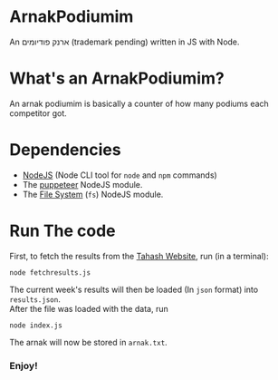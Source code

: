 # ArnakPodiumim
 An ארנק פודיומים (trademark pending) written in JS with Node.

# What's an ArnakPodiumim?
An arnak podiumim is basically a counter of how many podiums each competitor got.

# Dependencies
 * [NodeJS]("https://nodejs.org/en/") (Node CLI tool for `node` and `npm` commands)
 * The [puppeteer](https://github.com/puppeteer/puppeteer/tree/main#readme) NodeJS module.
 * The [File System](https://nodejs.org/api/fs.html) (`fs`) NodeJS module.

# Run The code
 First, to fetch the results from the [Tahash Website](https://tuvistone.wixsite.com/website/), run (in a terminal):

    node fetchresults.js

The current week's results will then be loaded (In `json` format) into `results.json`.  
After the file was loaded with the data, run

    node index.js

The arnak will now be stored in `arnak.txt`.  

### Enjoy!